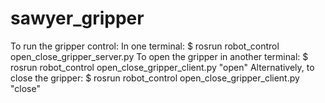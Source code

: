 # sawyer_gripper
To run the gripper control:
In one terminal: $ rosrun robot_control open_close_gripper_server.py
To open the gripper in another terminal: $ rosrun robot_control open_close_gripper_client.py "open"
Alternatively, to close the gripper: $ rosrun robot_control open_close_gripper_client.py "close"

